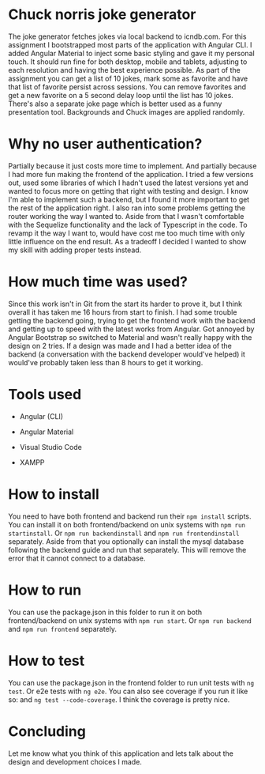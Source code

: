 # Chuck norris joke generator

The joke generator fetches jokes via local backend to icndb.com. For this assignment I bootstrapped most parts of the application with Angular CLI. I added Angular Material to inject some basic styling and gave it my personal touch. It should run fine for both desktop, mobile and tablets, adjusting to each resolution and having the best experience possible. As part of the assignment you can get a list of 10 jokes, mark some as favorite and have that list of favorite persist across sessions. You can remove favorites and get a new favorite on a 5 second delay loop until the list has 10 jokes. There's also a separate joke page which is better used as a funny presentation tool. Backgrounds and Chuck images are applied randomly.

# Why no user authentication?

Partially because it just costs more time to implement. And partially because I had more fun making the frontend of the application. I tried a few versions out, used some libraries of which I hadn't used the latest versions yet and wanted to focus more on getting that right with testing and design. I know I'm able to implement such a backend, but I found it more important to get the rest of the application right. I also ran into some problems getting the router working the way I wanted to. Aside from that I wasn't comfortable with the Sequelize functionality and the lack of Typescript in the code. To revamp it the way I want to, would have cost me too much time with only little influence on the end result. As a tradeoff I decided I wanted to show my skill with adding proper tests instead.

# How much time was used?

Since this work isn't in Git from the start its harder to prove it, but I think overall it has taken me 16 hours from start to finish. I had some trouble getting the backend going, trying to get the frontend work with the backend and getting up to speed with the latest works from Angular. Got annoyed by Angular Bootstrap so switched to Material and wasn't really happy with the design on 2 tries. If a design was made and I had a better idea of the backend (a conversation with the backend developer would've helped) it would've probably taken less than 8 hours to get it working.

# Tools used

* Angular (CLI)
* Angular Material

* Visual Studio Code
* XAMPP

# How to install

You need to have both frontend and backend run their `npm install` scripts. You can install it on both frontend/backend on unix systems with `npm run startinstall`. Or `npm run backendinstall` and `npm run frontendinstall` separately. Aside from that you optionally can install the mysql database following the backend guide and run that separately. This will remove the error that it cannot connect to a database.

# How to run

You can use the package.json in this folder to run it on both frontend/backend on unix systems with `npm run start`. Or `npm run backend` and `npm run frontend` separately.

# How to test

You can use the package.json in the frontend folder to run unit tests with `ng test`. Or e2e tests with `ng e2e`. You can also see coverage if you run it like so: and `ng test --code-coverage`. I think the coverage is pretty nice.

# Concluding

Let me know what you think of this application and lets talk about the design and development choices I made.
